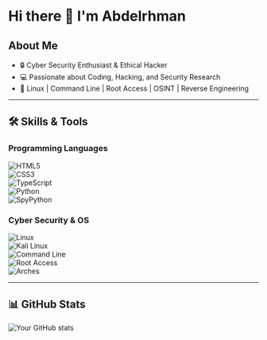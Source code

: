 # Hi there 👋  I'm Abdelrhman 

## About Me  
- 🔒 Cyber Security Enthusiast & Ethical Hacker  
- 💻 Passionate about Coding, Hacking, and Security Research  
- 🐧 Linux | Command Line | Root Access | OSINT | Reverse Engineering  

---

## 🛠️ Skills & Tools  

### Programming Languages  
![HTML5](https://img.shields.io/badge/HTML5-E34F26?style=flat-square&logo=html5&logoColor=white)  
![CSS3](https://img.shields.io/badge/CSS3-1572B6?style=flat-square&logo=css3&logoColor=white)  
![TypeScript](https://img.shields.io/badge/TypeScript-3178C6?style=flat-square&logo=typescript&logoColor=white)  
![Python](https://img.shields.io/badge/Python-3776AB?style=flat-square&logo=python&logoColor=white)  
![SpyPython](https://img.shields.io/badge/SpyPython-darkgreen?style=flat-square&logo=python&logoColor=white)

### Cyber Security & OS  
![Linux](https://img.shields.io/badge/Linux-FCC624?style=flat-square&logo=linux&logoColor=black)  
![Kali Linux](https://img.shields.io/badge/Kali_Linux-557C94?style=flat-square&logo=kalilinux&logoColor=white)  
![Command Line](https://img.shields.io/badge/Command%20Line-000000?style=flat-square&logo=gnu-bash&logoColor=white)  
![Root Access](https://img.shields.io/badge/Root_Access-critical?style=flat-square&logo=linux&logoColor=white)  
![Arches](https://img.shields.io/badge/Arch_Linux-1793D1?style=flat-square&logo=arch-linux&logoColor=white)  

---

## 📊 GitHub Stats  
![Your GitHub stats](https://github-readme-stats.vercel.app/api?username=YOURUSERNAME&show_icons=true&theme=radical)  

